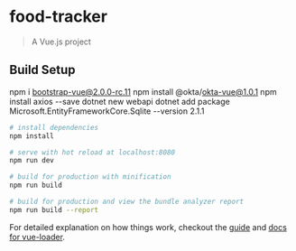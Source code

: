 # food-tracker

> A Vue.js project

## Build Setup
npm i bootstrap-vue@2.0.0-rc.11
npm install @okta/okta-vue@1.0.1
npm install axios --save
dotnet new webapi
dotnet add package Microsoft.EntityFrameworkCore.Sqlite --version 2.1.1

``` bash
# install dependencies
npm install

# serve with hot reload at localhost:8080
npm run dev

# build for production with minification
npm run build

# build for production and view the bundle analyzer report
npm run build --report
```

For detailed explanation on how things work, checkout the [guide](http://vuejs-templates.github.io/webpack/) and [docs for vue-loader](http://vuejs.github.io/vue-loader).
